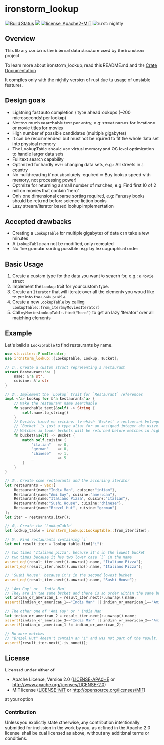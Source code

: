 # ironstorm_lookup

[![Build Status](https://travis-ci.org/forgemo/ironstorm_lookup.svg?branch=master)](https://travis-ci.org/forgemo/ironstorm_lookup) [![](http://meritbadge.herokuapp.com/ironstorm_lookup)](https://crates.io/crates/ironstorm_lookup) [![license: Apache2+MIT](https://img.shields.io/badge/license-Apache2%2BMIT-brightgreen.svg)](https://github.com/forgemo/ironstorm_lookup/blob/master/README.md#license)
![rurst: nightly](https://img.shields.io/badge/rust-nightly-orange.svg)

## Overview

This library contains the internal data structure used by the ironstrom project

To learn more about ironstorm_lookup, read this README.md and the [Crate Documentation](http://forgemo.github.io/docs/ironstorm_lookup/ironstorm_lookup)

It compiles only with the nightly version of rust due tu usage of unstable features.

## Design goals

- Lightning fast auto completion / type ahead lookups (~200 microseconds! per lookup)
- Not too much searchable text per entry, e.g: street names for locations or movie titles for movies
- High number of possible candidates (multiple gigabytes)
- It can be recommended, but must not be rquired to fit the whole data set into physical memory
- The LookupTable should use virtual memory and OS level optimization to handle larger data sets
- Full text search capability
- Optimized for hardly ever changing data sets, e.g.: All streets in a country
- No mulithreading if not absolutely required => Buy lookup speed with memory, not processing power!
- Optimize for returning a small number of matches, e.g: Find first 10 of 2 million movies that contain 'hero'
- Only one dimensional coarse sorting required, e.g: Fantasy books should be returnd before science fiction books
- Lazy stream/iterator based lookup implementation

## Accepted drawbacks

- Creating a `LookupTable` for multiple gigabytes of data can take a few minutes
- A `LookupTable` can not be modified, only recreated
- No fine granular sorting possible: e.g: by lexicographical order

## Basic Usage

1. Create a custom type for the data you want to seacrh for, e.g.: a `Movie` struct
2. Implement the `Lookup` trait for your custom type.
3. Create an `Iterator` that will iterate over all the elements you would like to put into the `LookupTable`
4. Create a new `LookupTable` by calling `LookupTable::from_iter(myMoviesIterator)`
5. Call `myMoviesLookupTable.find("hero")` to get an lazy 'Iterator' over all matching elements

## Example

Let's build a `LookupTable` to find restaurants by name.

```rust
use std::iter::FromIterator;
use ironstorm_lookup::{LookupTable, Lookup, Bucket};

// 1\. Create a custom struct representing a restaurant
struct Restaurant<'a> {
    name: &'a str,
    cuisine: &'a str
}

// 2\. Implement the `Lookup` trait for `Restaurant` references
impl <'a> Lookup for &'a Restaurant<'a> {
    // Make the restaurant name searchable
    fn searchable_text(&self) -> String {
        self.name.to_string()
    }
    // Decide, based on cuisine, to which `Bucket` a restaurant belongs.
    // `Bucket` is just a type alias for an unsigned integer aka usize.
    // Matches in lower buckets will be returned before matches in higher buckets.
    fn bucket(&self) -> Bucket {
        match self.cuisine {
            "italian"   => 0,
            "german"    => 0,
            "chinese"   => 1,
            _           => 5
        }
    }
}

// 3\. Create some restaurants and the according iterator
let restaurants = vec![
    Restaurant{name:"India Man", cuisine:"indian"},
    Restaurant{name:"Ami Guy", cuisine:"american"},
    Restaurant{name:"Italiano Pizza", cuisine:"italian"},
    Restaurant{name:"Sushi House", cuisine:"chinese"},
    Restaurant{name:"Brezel Hut", cuisine:"german"}
];
let iter = restaurants.iter();

// 4\. Create the `LookupTable`
let lookup_table = ironstorm_lookup::LookupTable::from_iter(iter);

// 5\. Find restaurants containing `i`
let mut result_iter = lookup_table.find("i");

// two times 'Italiano pizza', because it's in the lowest bucket
// two times because it has two lower case `i` in the name
assert_eq!(result_iter.next().unwrap().name, "Italiano Pizza");
assert_eq!(result_iter.next().unwrap().name, "Italiano Pizza");

// 'Sushi House', because it's in the second lowest bucket
assert_eq!(result_iter.next().unwrap().name, "Sushi House");

// 'Ami Guy' or ' India Man'
// They are in the same bucket and there is no order within the same bucket
let indian_or_american_1 = result_iter.next().unwrap().name;
assert!(indian_or_american_1=="India Man" || indian_or_american_1=="Ami Guy");

// The other one of 'Ami Guy' or ' India Man'
let indian_or_american_2 = result_iter.next().unwrap().name;
assert!(indian_or_american_2=="India Man" || indian_or_american_2=="Ami Guy");
assert!(indian_or_american_1 != indian_or_american_2);

// No more matches
// "Brezel Hut" doesn't contain an "i" and was not part of the result.
assert!(result_iter.next().is_none());
```

## License

Licensed under either of

 * Apache License, Version 2.0 ([LICENSE-APACHE](LICENSE-APACHE) or http://www.apache.org/licenses/LICENSE-2.0)
 * MIT license ([LICENSE-MIT](LICENSE-MIT) or http://opensource.org/licenses/MIT)

at your option

### Contribution

Unless you explicitly state otherwise, any contribution intentionally submitted for inclusion in the work by you, as defined in the Apache-2.0 license, shall be dual licensed as above, without any additional terms or conditions.
